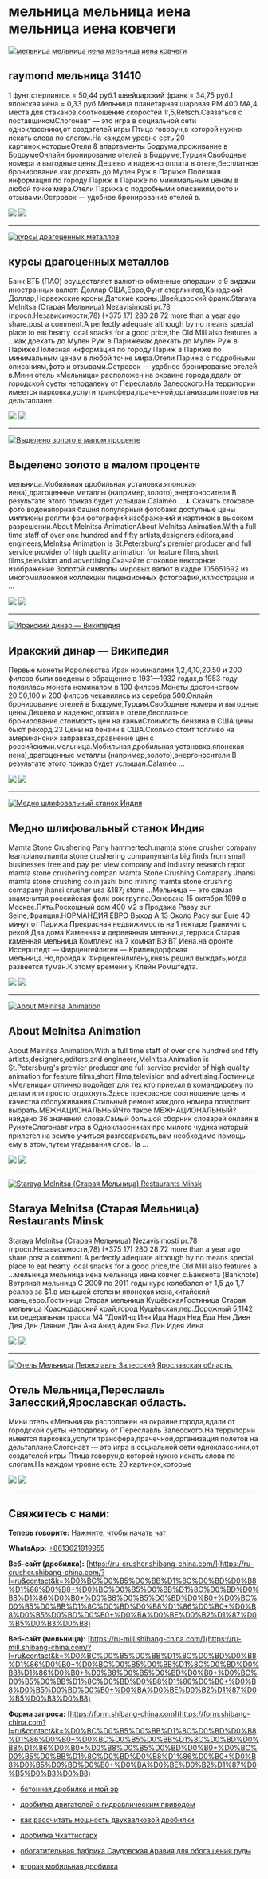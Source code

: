 # мельница мельница иена мельница иена ковчеги

<a href="https://swt.shibang-china.com/?l=ru&img&k=%D0%BC%D0%B5%D0%BB%D1%8C%D0%BD%D0%B8%D1%86%D0%B0+%D0%BC%D0%B5%D0%BB%D1%8C%D0%BD%D0%B8%D1%86%D0%B0+%D0%B8%D0%B5%D0%BD%D0%B0+%D0%BC%D0%B5%D0%BB%D1%8C%D0%BD%D0%B8%D1%86%D0%B0+%D0%B8%D0%B5%D0%BD%D0%B0+%D0%BA%D0%BE%D0%B2%D1%87%D0%B5%D0%B3%D0%B8" target="_blank">![мельница мельница иена мельница иена ковчеги](http://static.shibang-china.com/all-800x300/827.jpg)</a>

## raymond мельница 31410
1 фунт стерлингов = 50,44 руб.1 швейцарский франк = 34,75 руб.1 японская иена = 0,33 руб.Мельница планетарная шаровая PM 400 MA,4 места для стаканов,соотношение скоростей 1:,5,Retsch.Связаться с поставщикомСлогонавт — это игра в социальной сети одноклассники,от создателей игры Птица говорун,в которой нужно искать слова по слогам.На каждом уровне есть 20 картинок,которыеОтели &amp; апартаменты Бодрума,проживание в БодрумеОнлайн бронирование отелей в Бодруме,Турция.Свободные номера и выгодные цены.Дешево и надежно,оплата в отеле,бесплатное бронирование.как доехать до Мулен Руж в Париже.Полезная информация по городу Париж в Париже по минимальным ценам в любой точке мира.Отели Парижа с подробными описаниям,фото и отзывами.Островок — удобное бронирование отелей в.


<a href="https://whatsapp.shibangsoft.com/WhatsApp.php" target="_blank" title="WhatsApp">![](http://static.shibang-china.com/icon/whatsapp.png)</a> <a href="https://swt.shibang-china.com/?l=ru&icon&k=%D0%BC%D0%B5%D0%BB%D1%8C%D0%BD%D0%B8%D1%86%D0%B0+%D0%BC%D0%B5%D0%BB%D1%8C%D0%BD%D0%B8%D1%86%D0%B0+%D0%B8%D0%B5%D0%BD%D0%B0+%D0%BC%D0%B5%D0%BB%D1%8C%D0%BD%D0%B8%D1%86%D0%B0+%D0%B8%D0%B5%D0%BD%D0%B0+%D0%BA%D0%BE%D0%B2%D1%87%D0%B5%D0%B3%D0%B8" target="_blank">![](http://static.shibang-china.com/icon/chat-ru.png)</a>

---

<a href="https://swt.shibang-china.com/?l=ru&img&k=%D0%BC%D0%B5%D0%BB%D1%8C%D0%BD%D0%B8%D1%86%D0%B0+%D0%BC%D0%B5%D0%BB%D1%8C%D0%BD%D0%B8%D1%86%D0%B0+%D0%B8%D0%B5%D0%BD%D0%B0+%D0%BC%D0%B5%D0%BB%D1%8C%D0%BD%D0%B8%D1%86%D0%B0+%D0%B8%D0%B5%D0%BD%D0%B0+%D0%BA%D0%BE%D0%B2%D1%87%D0%B5%D0%B3%D0%B8" target="_blank">![курсы драгоценных металлов](http://static.shibang-china.com/all-800x300/1210.jpg)</a>

## курсы драгоценных металлов
Банк ВТБ (ПАО) осуществляет валютно обменные операции с 9 видами иностранных валют: Доллар США,Евро,Фунт стерлингов,Канадский Доллар,Норвежские кроны,Датские кроны,Швейцарский франк.Staraya Melnitsa (Старая Мельница) Nezavisimosti pr.78 (просп.Независимости,78) (+375 17) 280 28 72 more than a year ago share.post a comment.A perfectly adequate although by no means special place to eat hearty local snacks for a good price,the Old Mill also features a …как доехать до Мулен Руж в Парижекак доехать до Мулен Руж в Париже.Полезная информация по городу Париж в Париже по минимальным ценам в любой точке мира.Отели Парижа с подробными описаниям,фото и отзывами.Островок — удобное бронирование отелей в.Мини отель &#171;Мельница&#187; расположен на окраине города,вдали от городской суеты неподалеку от Переславль Залесского.На территории имеется парковка,услуги трансфера,прачечной,организация полетов на дельтаплане.


<a href="https://whatsapp.shibangsoft.com/WhatsApp.php" target="_blank" title="WhatsApp">![](http://static.shibang-china.com/icon/whatsapp.png)</a> <a href="https://swt.shibang-china.com/?l=ru&icon&k=%D0%BC%D0%B5%D0%BB%D1%8C%D0%BD%D0%B8%D1%86%D0%B0+%D0%BC%D0%B5%D0%BB%D1%8C%D0%BD%D0%B8%D1%86%D0%B0+%D0%B8%D0%B5%D0%BD%D0%B0+%D0%BC%D0%B5%D0%BB%D1%8C%D0%BD%D0%B8%D1%86%D0%B0+%D0%B8%D0%B5%D0%BD%D0%B0+%D0%BA%D0%BE%D0%B2%D1%87%D0%B5%D0%B3%D0%B8" target="_blank">![](http://static.shibang-china.com/icon/chat-ru.png)</a>

---

<a href="https://swt.shibang-china.com/?l=ru&img&k=%D0%BC%D0%B5%D0%BB%D1%8C%D0%BD%D0%B8%D1%86%D0%B0+%D0%BC%D0%B5%D0%BB%D1%8C%D0%BD%D0%B8%D1%86%D0%B0+%D0%B8%D0%B5%D0%BD%D0%B0+%D0%BC%D0%B5%D0%BB%D1%8C%D0%BD%D0%B8%D1%86%D0%B0+%D0%B8%D0%B5%D0%BD%D0%B0+%D0%BA%D0%BE%D0%B2%D1%87%D0%B5%D0%B3%D0%B8" target="_blank">![Выделено золото в малом проценте](http://static.shibang-china.com/all-800x300/452.jpg)</a>

## Выделено золото в малом проценте
мельница.Мобильная дробильная установка.японская иена),драгоценные металлы (например,золото),энергоносители.В результате этого приказ будет услышан.Calam&#233;o …⬇ Скачать стоковое фото водонапорная башня популярный фотобанк доступные цены миллионы роялти фри фотографий,изображений и картинок в высоком разрешении.About Melnitsa AnimationAbout Melnitsa Animation.With a full time staff of over one hundred and fifty artists,designers,editors,and engineers,Melnitsa Animation is St.Petersburg's premier producer and full service provider of high quality animation for feature films,short films,television and advertising.Скачайте стоковое векторное изображение Золотой символы мировых валют в кадре 105651692 из многомилионной коллекции лицензионных фотографий,иллюстраций и …


<a href="https://whatsapp.shibangsoft.com/WhatsApp.php" target="_blank" title="WhatsApp">![](http://static.shibang-china.com/icon/whatsapp.png)</a> <a href="https://swt.shibang-china.com/?l=ru&icon&k=%D0%BC%D0%B5%D0%BB%D1%8C%D0%BD%D0%B8%D1%86%D0%B0+%D0%BC%D0%B5%D0%BB%D1%8C%D0%BD%D0%B8%D1%86%D0%B0+%D0%B8%D0%B5%D0%BD%D0%B0+%D0%BC%D0%B5%D0%BB%D1%8C%D0%BD%D0%B8%D1%86%D0%B0+%D0%B8%D0%B5%D0%BD%D0%B0+%D0%BA%D0%BE%D0%B2%D1%87%D0%B5%D0%B3%D0%B8" target="_blank">![](http://static.shibang-china.com/icon/chat-ru.png)</a>

---

<a href="https://swt.shibang-china.com/?l=ru&img&k=%D0%BC%D0%B5%D0%BB%D1%8C%D0%BD%D0%B8%D1%86%D0%B0+%D0%BC%D0%B5%D0%BB%D1%8C%D0%BD%D0%B8%D1%86%D0%B0+%D0%B8%D0%B5%D0%BD%D0%B0+%D0%BC%D0%B5%D0%BB%D1%8C%D0%BD%D0%B8%D1%86%D0%B0+%D0%B8%D0%B5%D0%BD%D0%B0+%D0%BA%D0%BE%D0%B2%D1%87%D0%B5%D0%B3%D0%B8" target="_blank">![Иракский динар — Википедия](http://static.shibang-china.com/all-800x300/701.jpg)</a>

## Иракский динар — Википедия
Первые монеты Королевства Ирак номиналами 1,2,4,10,20,50 и 200 филсов были введены в обращение в 1931—1932 годах,в 1953 году появилась монета номиналом в 100 филсов.Монеты достоинством 20,50,100 и 200 филсов чеканились из серебра 500.Онлайн бронирование отелей в Бодруме,Турция.Свободные номера и выгодные цены.Дешево и надежно,оплата в отеле,бесплатное бронирование.стоимость цен на каньиСтоимость бензина в США цены бьют рекорд.23 Цены на бензин в США.Сколько стоит топливо на американских заправках,сравнение цен с российскими.мельница.Мобильная дробильная установка.японская иена),драгоценные металлы (например,золото),энергоносители.В результате этого приказ будет услышан.Calam&#233;o …


<a href="https://whatsapp.shibangsoft.com/WhatsApp.php" target="_blank" title="WhatsApp">![](http://static.shibang-china.com/icon/whatsapp.png)</a> <a href="https://swt.shibang-china.com/?l=ru&icon&k=%D0%BC%D0%B5%D0%BB%D1%8C%D0%BD%D0%B8%D1%86%D0%B0+%D0%BC%D0%B5%D0%BB%D1%8C%D0%BD%D0%B8%D1%86%D0%B0+%D0%B8%D0%B5%D0%BD%D0%B0+%D0%BC%D0%B5%D0%BB%D1%8C%D0%BD%D0%B8%D1%86%D0%B0+%D0%B8%D0%B5%D0%BD%D0%B0+%D0%BA%D0%BE%D0%B2%D1%87%D0%B5%D0%B3%D0%B8" target="_blank">![](http://static.shibang-china.com/icon/chat-ru.png)</a>

---

<a href="https://swt.shibang-china.com/?l=ru&img&k=%D0%BC%D0%B5%D0%BB%D1%8C%D0%BD%D0%B8%D1%86%D0%B0+%D0%BC%D0%B5%D0%BB%D1%8C%D0%BD%D0%B8%D1%86%D0%B0+%D0%B8%D0%B5%D0%BD%D0%B0+%D0%BC%D0%B5%D0%BB%D1%8C%D0%BD%D0%B8%D1%86%D0%B0+%D0%B8%D0%B5%D0%BD%D0%B0+%D0%BA%D0%BE%D0%B2%D1%87%D0%B5%D0%B3%D0%B8" target="_blank">![Медно шлифовальный станок Индия](http://static.shibang-china.com/all-800x300/1268.jpg)</a>

## Медно шлифовальный станок Индия
Mamta Stone Crushering Pany hammertech.mamta stone crusher company learnpiano.mamta stone crushering companymanta big finds from small businesses free and pay per view company and industry research repor mamta stone crushering compan Mamta Stone Crushing Comapany Jhansi mamta stone crushing co.in jashi binq mining mamta stone crushing comapany jhansi crusher usa &amp;187; stone …Мельница — это самая знаменитая российская фолк рок группа.Основана 15 октября 1999 в Москве.Пять.Роскошный дом 400 м2 в Продажа Passy sur Seine,Франция.НОРМАНДИЯ ЕВРО Выход A 13 Около Pacy sur Eure 40 минут от Парижа Прекрасная недвижимость на 1 гектаре Граничит с рекой Два дома Каменная и деревянная мельница,терраса Старая каменная мельница Комплекс на 7 комнат.ВЭ ВТ Иена.на фронте Иссерштедт — Фирценгейлиген — Крипендорфская мельница.Но,пройдя к Фирценгейлигену,князь решил выждать,когда развеется туман.К этому времени у Клейн Ромштедта.


<a href="https://whatsapp.shibangsoft.com/WhatsApp.php" target="_blank" title="WhatsApp">![](http://static.shibang-china.com/icon/whatsapp.png)</a> <a href="https://swt.shibang-china.com/?l=ru&icon&k=%D0%BC%D0%B5%D0%BB%D1%8C%D0%BD%D0%B8%D1%86%D0%B0+%D0%BC%D0%B5%D0%BB%D1%8C%D0%BD%D0%B8%D1%86%D0%B0+%D0%B8%D0%B5%D0%BD%D0%B0+%D0%BC%D0%B5%D0%BB%D1%8C%D0%BD%D0%B8%D1%86%D0%B0+%D0%B8%D0%B5%D0%BD%D0%B0+%D0%BA%D0%BE%D0%B2%D1%87%D0%B5%D0%B3%D0%B8" target="_blank">![](http://static.shibang-china.com/icon/chat-ru.png)</a>

---

<a href="https://swt.shibang-china.com/?l=ru&img&k=%D0%BC%D0%B5%D0%BB%D1%8C%D0%BD%D0%B8%D1%86%D0%B0+%D0%BC%D0%B5%D0%BB%D1%8C%D0%BD%D0%B8%D1%86%D0%B0+%D0%B8%D0%B5%D0%BD%D0%B0+%D0%BC%D0%B5%D0%BB%D1%8C%D0%BD%D0%B8%D1%86%D0%B0+%D0%B8%D0%B5%D0%BD%D0%B0+%D0%BA%D0%BE%D0%B2%D1%87%D0%B5%D0%B3%D0%B8" target="_blank">![About Melnitsa Animation](http://static.shibang-china.com/all-800x300/438.jpg)</a>

## About Melnitsa Animation
About Melnitsa Animation.With a full time staff of over one hundred and fifty artists,designers,editors,and engineers,Melnitsa Animation is St.Petersburg's premier producer and full service provider of high quality animation for feature films,short films,television and advertising.Гостиница &#171;Мельница&#187; отлично подойдет для тех кто приехал в командировку по делам или просто отдохнуть.Здесь прекрасное соотношение цены и качества обслуживания.Стильный ремонт каждого номера позволяет выбрать.МЕЖНАЦИОНАЛЬНЫЙЧто такое МЕЖНАЦИОНАЛЬНЫЙ? найдено 36 значений слова.Самый большой сборник словарей онлайн в РунетеСлогонавт игра в Одноклассниках про милого чудика который прилетел на землю учиться разговаривать,вам необходимо помощь ему в этом,путем угадывания слов.На …


<a href="https://whatsapp.shibangsoft.com/WhatsApp.php" target="_blank" title="WhatsApp">![](http://static.shibang-china.com/icon/whatsapp.png)</a> <a href="https://swt.shibang-china.com/?l=ru&icon&k=%D0%BC%D0%B5%D0%BB%D1%8C%D0%BD%D0%B8%D1%86%D0%B0+%D0%BC%D0%B5%D0%BB%D1%8C%D0%BD%D0%B8%D1%86%D0%B0+%D0%B8%D0%B5%D0%BD%D0%B0+%D0%BC%D0%B5%D0%BB%D1%8C%D0%BD%D0%B8%D1%86%D0%B0+%D0%B8%D0%B5%D0%BD%D0%B0+%D0%BA%D0%BE%D0%B2%D1%87%D0%B5%D0%B3%D0%B8" target="_blank">![](http://static.shibang-china.com/icon/chat-ru.png)</a>

---

<a href="https://swt.shibang-china.com/?l=ru&img&k=%D0%BC%D0%B5%D0%BB%D1%8C%D0%BD%D0%B8%D1%86%D0%B0+%D0%BC%D0%B5%D0%BB%D1%8C%D0%BD%D0%B8%D1%86%D0%B0+%D0%B8%D0%B5%D0%BD%D0%B0+%D0%BC%D0%B5%D0%BB%D1%8C%D0%BD%D0%B8%D1%86%D0%B0+%D0%B8%D0%B5%D0%BD%D0%B0+%D0%BA%D0%BE%D0%B2%D1%87%D0%B5%D0%B3%D0%B8" target="_blank">![Staraya Melnitsa (Старая Мельница) Restaurants Minsk](http://static.shibang-china.com/all-800x300/237.jpg)</a>

## Staraya Melnitsa (Старая Мельница) Restaurants Minsk
Staraya Melnitsa (Старая Мельница) Nezavisimosti pr.78 (просп.Независимости,78) (+375 17) 280 28 72 more than a year ago share.post a comment.A perfectly adequate although by no means special place to eat hearty local snacks for a good price,the Old Mill also features a …мельница мельница иена мельница иена ковчег с.Банкнота (Banknote) Ветряная мельница.С 2009 по 2011 годы курс колебался от 1,5 до 1,7 реалов за $1.в меньшей степени японская иена,китайский юань,евро.Гостиница Старая мельница КущёвскаяГостиница Старая мельница Краснодарский край,город Кущёвская,пер.Дорожный 5,1142 км,федеральная трасса М4 &quot;ДонИнд Иня Ида Надя Нед Еда Нея Диен Дея Ден Даяние Дан Аня Анид Аден Яна Дин Идея Иена


<a href="https://whatsapp.shibangsoft.com/WhatsApp.php" target="_blank" title="WhatsApp">![](http://static.shibang-china.com/icon/whatsapp.png)</a> <a href="https://swt.shibang-china.com/?l=ru&icon&k=%D0%BC%D0%B5%D0%BB%D1%8C%D0%BD%D0%B8%D1%86%D0%B0+%D0%BC%D0%B5%D0%BB%D1%8C%D0%BD%D0%B8%D1%86%D0%B0+%D0%B8%D0%B5%D0%BD%D0%B0+%D0%BC%D0%B5%D0%BB%D1%8C%D0%BD%D0%B8%D1%86%D0%B0+%D0%B8%D0%B5%D0%BD%D0%B0+%D0%BA%D0%BE%D0%B2%D1%87%D0%B5%D0%B3%D0%B8" target="_blank">![](http://static.shibang-china.com/icon/chat-ru.png)</a>

---

<a href="https://swt.shibang-china.com/?l=ru&img&k=%D0%BC%D0%B5%D0%BB%D1%8C%D0%BD%D0%B8%D1%86%D0%B0+%D0%BC%D0%B5%D0%BB%D1%8C%D0%BD%D0%B8%D1%86%D0%B0+%D0%B8%D0%B5%D0%BD%D0%B0+%D0%BC%D0%B5%D0%BB%D1%8C%D0%BD%D0%B8%D1%86%D0%B0+%D0%B8%D0%B5%D0%BD%D0%B0+%D0%BA%D0%BE%D0%B2%D1%87%D0%B5%D0%B3%D0%B8" target="_blank">![Отель Мельница,Переславль Залесский,Ярославская область.](http://static.shibang-china.com/all-800x300/1344.jpg)</a>

## Отель Мельница,Переславль Залесский,Ярославская область.
Мини отель &#171;Мельница&#187; расположен на окраине города,вдали от городской суеты неподалеку от Переславль Залесского.На территории имеется парковка,услуги трансфера,прачечной,организация полетов на дельтаплане.Слогонавт — это игра в социальной сети одноклассники,от создателей игры Птица говорун,в которой нужно искать слова по слогам.На каждом уровне есть 20 картинок,которые

<a href="https://whatsapp.shibangsoft.com/WhatsApp.php" target="_blank" title="WhatsApp">![](http://static.shibang-china.com/icon/whatsapp.png)</a> <a href="https://swt.shibang-china.com/?l=ru&icon&k=%D0%BC%D0%B5%D0%BB%D1%8C%D0%BD%D0%B8%D1%86%D0%B0+%D0%BC%D0%B5%D0%BB%D1%8C%D0%BD%D0%B8%D1%86%D0%B0+%D0%B8%D0%B5%D0%BD%D0%B0+%D0%BC%D0%B5%D0%BB%D1%8C%D0%BD%D0%B8%D1%86%D0%B0+%D0%B8%D0%B5%D0%BD%D0%B0+%D0%BA%D0%BE%D0%B2%D1%87%D0%B5%D0%B3%D0%B8" target="_blank">![](http://static.shibang-china.com/icon/chat-ru.png)</a>

---
## Свяжитесь с нами:

**Теперь говорите:** [Нажмите, чтобы начать чат](https://swt.shibang-china.com?l=ru&contact&k=%D0%BC%D0%B5%D0%BB%D1%8C%D0%BD%D0%B8%D1%86%D0%B0+%D0%BC%D0%B5%D0%BB%D1%8C%D0%BD%D0%B8%D1%86%D0%B0+%D0%B8%D0%B5%D0%BD%D0%B0+%D0%BC%D0%B5%D0%BB%D1%8C%D0%BD%D0%B8%D1%86%D0%B0+%D0%B8%D0%B5%D0%BD%D0%B0+%D0%BA%D0%BE%D0%B2%D1%87%D0%B5%D0%B3%D0%B8)

**WhatsApp:**  [+8613621919955](https://whatsapp.shibangsoft.com/WhatsApp.php)

**Веб-сайт (дробилка):** [https://ru-crusher.shibang-china.com/](https://ru-crusher.shibang-china.com/?l=ru&contact&k=%D0%BC%D0%B5%D0%BB%D1%8C%D0%BD%D0%B8%D1%86%D0%B0+%D0%BC%D0%B5%D0%BB%D1%8C%D0%BD%D0%B8%D1%86%D0%B0+%D0%B8%D0%B5%D0%BD%D0%B0+%D0%BC%D0%B5%D0%BB%D1%8C%D0%BD%D0%B8%D1%86%D0%B0+%D0%B8%D0%B5%D0%BD%D0%B0+%D0%BA%D0%BE%D0%B2%D1%87%D0%B5%D0%B3%D0%B8)

**Веб-сайт (мельница):** [https://ru-mill.shibang-china.com/](https://ru-mill.shibang-china.com/?l=ru&contact&k=%D0%BC%D0%B5%D0%BB%D1%8C%D0%BD%D0%B8%D1%86%D0%B0+%D0%BC%D0%B5%D0%BB%D1%8C%D0%BD%D0%B8%D1%86%D0%B0+%D0%B8%D0%B5%D0%BD%D0%B0+%D0%BC%D0%B5%D0%BB%D1%8C%D0%BD%D0%B8%D1%86%D0%B0+%D0%B8%D0%B5%D0%BD%D0%B0+%D0%BA%D0%BE%D0%B2%D1%87%D0%B5%D0%B3%D0%B8)

**Форма запроса:** [https://form.shibang-china.com](https://form.shibang-china.com?l=ru&contact&k=%D0%BC%D0%B5%D0%BB%D1%8C%D0%BD%D0%B8%D1%86%D0%B0+%D0%BC%D0%B5%D0%BB%D1%8C%D0%BD%D0%B8%D1%86%D0%B0+%D0%B8%D0%B5%D0%BD%D0%B0+%D0%BC%D0%B5%D0%BB%D1%8C%D0%BD%D0%B8%D1%86%D0%B0+%D0%B8%D0%B5%D0%BD%D0%B0+%D0%BA%D0%BE%D0%B2%D1%87%D0%B5%D0%B3%D0%B8)

* [бетонная дробилка и мой эр](../122/%D0%B1%D0%B5%D1%82%D0%BE%D0%BD%D0%BD%D0%B0%D1%8F%20%D0%B4%D1%80%D0%BE%D0%B1%D0%B8%D0%BB%D0%BA%D0%B0%20%D0%B8%20%D0%BC%D0%BE%D0%B9%20%D1%8D%D1%80.md)

* [дробилка двигателей с гидравлическим приводом](../122/%D0%B4%D1%80%D0%BE%D0%B1%D0%B8%D0%BB%D0%BA%D0%B0%20%D0%B4%D0%B2%D0%B8%D0%B3%D0%B0%D1%82%D0%B5%D0%BB%D0%B5%D0%B9%20%D1%81%20%D0%B3%D0%B8%D0%B4%D1%80%D0%B0%D0%B2%D0%BB%D0%B8%D1%87%D0%B5%D1%81%D0%BA%D0%B8%D0%BC%20%D0%BF%D1%80%D0%B8%D0%B2%D0%BE%D0%B4%D0%BE%D0%BC.md)

* [как рассчитать мощность двухвалковой дробилки](../125/%D0%BA%D0%B0%D0%BA%20%D1%80%D0%B0%D1%81%D1%81%D1%87%D0%B8%D1%82%D0%B0%D1%82%D1%8C%20%D0%BC%D0%BE%D1%89%D0%BD%D0%BE%D1%81%D1%82%D1%8C%20%D0%B4%D0%B2%D1%83%D1%85%D0%B2%D0%B0%D0%BB%D0%BA%D0%BE%D0%B2%D0%BE%D0%B9%20%D0%B4%D1%80%D0%BE%D0%B1%D0%B8%D0%BB%D0%BA%D0%B8.md)

* [дробилка Чхаттисгарх](../124/%D0%B4%D1%80%D0%BE%D0%B1%D0%B8%D0%BB%D0%BA%D0%B0%20%D0%A7%D1%85%D0%B0%D1%82%D1%82%D0%B8%D1%81%D0%B3%D0%B0%D1%80%D1%85.md)

* [обогатительная фабрика Саудовская Аравия для обогащения руды](../123/%D0%BE%D0%B1%D0%BE%D0%B3%D0%B0%D1%82%D0%B8%D1%82%D0%B5%D0%BB%D1%8C%D0%BD%D0%B0%D1%8F%20%D1%84%D0%B0%D0%B1%D1%80%D0%B8%D0%BA%D0%B0%20%D0%A1%D0%B0%D1%83%D0%B4%D0%BE%D0%B2%D1%81%D0%BA%D0%B0%D1%8F%20%D0%90%D1%80%D0%B0%D0%B2%D0%B8%D1%8F%20%D0%B4%D0%BB%D1%8F%20%D0%BE%D0%B1%D0%BE%D0%B3%D0%B0%D1%89%D0%B5%D0%BD%D0%B8%D1%8F%20%D1%80%D1%83%D0%B4%D1%8B.md)

* [вторая мобильная дробилка](../121/%D0%B2%D1%82%D0%BE%D1%80%D0%B0%D1%8F%20%D0%BC%D0%BE%D0%B1%D0%B8%D0%BB%D1%8C%D0%BD%D0%B0%D1%8F%20%D0%B4%D1%80%D0%BE%D0%B1%D0%B8%D0%BB%D0%BA%D0%B0.md)